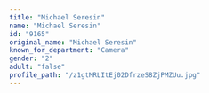 ```yaml
---
title: "Michael Seresin"
name: "Michael Seresin"
id: "9165"
original_name: "Michael Seresin"
known_for_department: "Camera"
gender: "2"
adult: "false"
profile_path: "/z1gtMRLItEj02DfrzeS8ZjPMZUu.jpg"
---
```

